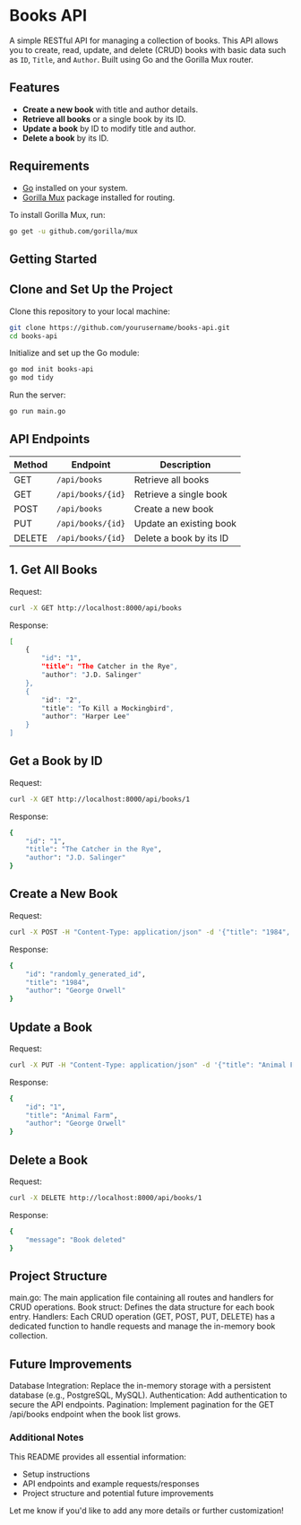 # Books API

A simple RESTful API for managing a collection of books. This API allows you to create, read, update, and delete (CRUD) books with basic data such as `ID`, `Title`, and `Author`. Built using Go and the Gorilla Mux router.

## Features

- **Create a new book** with title and author details.
- **Retrieve all books** or a single book by its ID.
- **Update a book** by ID to modify title and author.
- **Delete a book** by its ID.

## Requirements

- [Go](https://golang.org/dl/) installed on your system.
- [Gorilla Mux](https://github.com/gorilla/mux) package installed for routing.

To install Gorilla Mux, run:
```bash
go get -u github.com/gorilla/mux
```

## Getting Started
## Clone and Set Up the Project
Clone this repository to your local machine:

```bash
git clone https://github.com/yourusername/books-api.git
cd books-api
```
Initialize and set up the Go module:

```bash
go mod init books-api
go mod tidy
```
Run the server:

```bash
go run main.go
```
## API Endpoints

| Method | Endpoint            | Description                |
|--------|----------------------|----------------------------|
| GET    | `/api/books`        | Retrieve all books         |
| GET    | `/api/books/{id}`   | Retrieve a single book     |
| POST   | `/api/books`        | Create a new book          |
| PUT    | `/api/books/{id}`   | Update an existing book    |
| DELETE | `/api/books/{id}`   | Delete a book by its ID    |

## 1. Get All Books
Request:

```bash
curl -X GET http://localhost:8000/api/books
```
Response:
```bash
[
    {
        "id": "1",
        "title": "The Catcher in the Rye",
        "author": "J.D. Salinger"
    },
    {
        "id": "2",
        "title": "To Kill a Mockingbird",
        "author": "Harper Lee"
    }
]

```
## Get a Book by ID
Request:
```bash
curl -X GET http://localhost:8000/api/books/1
```

Response:

```bash
{
    "id": "1",
    "title": "The Catcher in the Rye",
    "author": "J.D. Salinger"
}

```

## Create a New Book
Request:
```bash
curl -X POST -H "Content-Type: application/json" -d '{"title": "1984", "author": "George Orwell"}' http://localhost:8000/api/books

```
Response:

```bash
{
    "id": "randomly_generated_id",
    "title": "1984",
    "author": "George Orwell"
}

```

## Update a Book
Request:
```bash 
curl -X PUT -H "Content-Type: application/json" -d '{"title": "Animal Farm", "author": "George Orwell"}' http://localhost:8000/api/books/1
```
Response:
```bash
{
    "id": "1",
    "title": "Animal Farm",
    "author": "George Orwell"
}
```
## Delete a Book
Request:
```bash
curl -X DELETE http://localhost:8000/api/books/1

```
Response:

```bash
{
    "message": "Book deleted"
}

```
## Project Structure
main.go: The main application file containing all routes and handlers for CRUD operations.
Book struct: Defines the data structure for each book entry.
Handlers: Each CRUD operation (GET, POST, PUT, DELETE) has a dedicated function to handle requests and manage the in-memory book collection.
## Future Improvements
Database Integration: Replace the in-memory storage with a persistent database (e.g., PostgreSQL, MySQL).
Authentication: Add authentication to secure the API endpoints.
Pagination: Implement pagination for the GET /api/books endpoint when the book list grows.

### Additional Notes

This README provides all essential information:
- Setup instructions
- API endpoints and example requests/responses
- Project structure and potential future improvements

Let me know if you'd like to add any more details or further customization!
